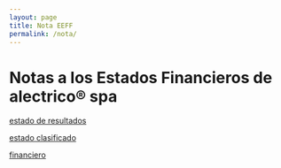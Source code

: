 ```yaml
---
layout: page
title: Nota EEFF
permalink: /nota/
---
```


# Notas a los Estados Financieros de alectrico® spa

[estado de resultados](/alectrico-2021/tributario/index.html)

[estado clasificado](/alectrico-2021/final/index.html)

[financiero](/alectrico-2021/financiero/index.html)















